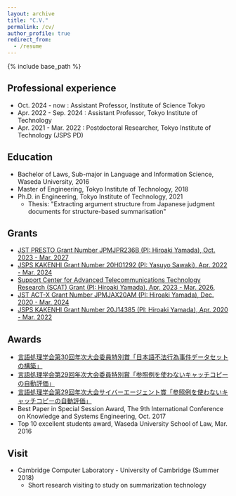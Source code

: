 ```yaml
---
layout: archive
title: "C.V."
permalink: /cv/
author_profile: true
redirect_from:
  - /resume
---
```


{% include base_path %}

## Professional experience
* Oct. 2024 - now       : Assistant Professor,  Institute of Science Tokyo
* Apr. 2022 - Sep. 2024 : Assistant Professor,  Tokyo Institute of Technology
* Apr. 2021 - Mar. 2022 : Postdoctoral Researcher, Tokyo Institute of Technology (JSPS PD)

## Education
* Bachelor of Laws, Sub-major in Language and Information Science, Waseda University, 2016
* Master of Engineering, Tokyo Institute of Technology, 2018
* Ph.D. in Engineering, Tokyo Institute of Technology, 2021
  * Thesis: "Extracting argument structure from Japanese judgment documents for structure-based summarisation"

## Grants
* [JST PRESTO Grant Number JPMJPR236B (PI: Hiroaki Yamada), Oct. 2023 - Mar. 2027](https://projectdb.jst.go.jp/grant/JST-PROJECT-23826263/)
* [JSPS KAKENHI Grant Number 20H01292 (PI: Yasuyo Sawaki), Apr. 2022 - Mar. 2024](https://kaken.nii.ac.jp/grant/KAKENHI-PROJECT-20H01292/)
* [Support Center for Advanced Telecommunications Technology Research (SCAT) Grant (PI: Hiroaki Yamada), Apr. 2023 - Mar. 2026](https://www.scat.or.jp/cms/wp-content/uploads/2021/04/henkyuhijosei2023_6_10.pdf),
* [JST ACT-X Grant Number JPMJAX20AM (PI: Hiroaki Yamada), Dec. 2020 - Mar. 2024](https://projectdb.jst.go.jp/grant/JST-PROJECT-20348159/)
* [JSPS KAKENHI Grant Number 20J14385 (PI: Hiroaki Yamada), Apr. 2020 - Mar. 2022](https://kaken.nii.ac.jp/grant/KAKENHI-PROJECT-20J14385/)

## Awards
* [言語処理学会第30回年次大会委員特別賞「日本語不法行為事件データセットの構築」](https://www.anlp.jp/nlp2024/award.html#committee)
* [言語処理学会第29回年次大会委員特別賞「参照例を使わないキャッチコピーの自動評価」](https://www.anlp.jp/nlp2023/award.html#committee)
* [言語処理学会第29回年次大会サイバーエージェント賞「参照例を使わないキャッチコピーの自動評価」](https://www.anlp.jp/nlp2023/award.html#sponsor)
* Best Paper in Special Session Award, The 9th International Conference on Knowledge and Systems Engineering, Oct. 2017
* Top 10 excellent students award, Waseda University School of Law, Mar. 2016

## Visit
* Cambridge Computer Laboratory - University of Cambridge (Summer 2018)
  * Short research visiting to study on summarization technology


<!-- 
Talks
======
  <ul>{% for post in site.talks %}
    {% include archive-single-talk-cv.html %}
  {% endfor %}</ul>
  
Teaching
======
  <ul>{% for post in site.teaching %}
    {% include archive-single-cv.html %}
  {% endfor %}</ul>
  
Service and leadership
======
* Currently signed in to 43 different slack teams
-->
